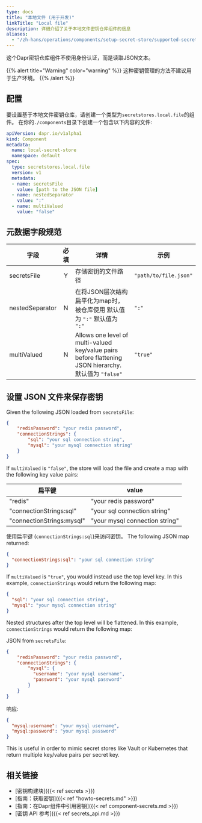 ```yaml
---
type: docs
title: "本地文件 (用于开发)"
linkTitle: "Local file"
description: 详细介绍了关于本地文件密钥仓库组件的信息
aliases:
  - "/zh-hans/operations/components/setup-secret-store/supported-secret-stores/file-secret-store/"
---
```


这个Dapr密钥仓库组件不使用身份认证，而是读取JSON文本。

{{% alert title="Warning" color="warning" %}}
这种密钥管理的方法不建议用于生产环境。
{{% /alert %}}

## 配置

要设置基于本地文件密钥仓库，请创建一个类型为`secretstores.local.file`的组件。 在你的`./components`目录下创建一个包含以下内容的文件:

```yaml
apiVersion: dapr.io/v1alpha1
kind: Component
metadata:
  name: local-secret-store
  namespace: default
spec:
  type: secretstores.local.file
  version: v1
  metadata:
  - name: secretsFile
    value: [path to the JSON file]
  - name: nestedSeparator
    value: ":"
  - name: multiValued
    value: "false"
```

## 元数据字段规范

| 字段              | 必填 | 详情                                                                                                | 示例                    |
| --------------- |:--:| ------------------------------------------------------------------------------------------------- | --------------------- |
| secretsFile     | Y  | 存储密钥的文件路径                                                                                         | `"path/to/file.json"` |
| nestedSeparator | N  | 在将JSON层次结构扁平化为map时，被仓库使用 默认值为 `":"` 默认值为 `":"`                                                    | `":"`                 |
| multiValued     | N  | Allows one level of multi-valued key/value pairs before flattening JSON hierarchy. 默认值为 `"false"` | `"true"`              |

## 设置 JSON 文件来保存密钥

Given the following JSON loaded from `secretsFile`:

```json
{
    "redisPassword": "your redis password",
    "connectionStrings": {
        "sql": "your sql connection string",
        "mysql": "your mysql connection string"
    }
}
```

If `multiValued` is `"false"`, the store will load the file and create a map with the following key value pairs:

| 扁平键                       | value                          |
| ------------------------- | ------------------------------ |
| "redis"                   | "your redis password"          |
| "connectionStrings:sql"   | "your sql connection string"   |
| "connectionStrings:mysql" | "your mysql connection string" |

使用扁平键 (`connectionStrings:sql`)来访问密钥。 The following JSON map returned:

```json
{
  "connectionStrings:sql": "your sql connection string"
}
```

If `multiValued` is `"true"`, you would instead use the top level key. In this example, `connectionStrings` would return the following map:

```json
{
  "sql": "your sql connection string",
  "mysql": "your mysql connection string"
}
```

Nested structures after the top level will be flattened. In this example, `connectionStrings` would return the following map:

JSON from `secretsFile`:

```json
{
    "redisPassword": "your redis password",
    "connectionStrings": {
        "mysql": {
          "username": "your mysql username",
          "password": "your mysql password"
        }
    }
}
```

响应:

```json
{
  "mysql:username": "your mysql username",
  "mysql:password": "your mysql password"
}
```

This is useful in order to mimic secret stores like Vault or Kubernetes that return multiple key/value pairs per secret key.

## 相关链接
- [密钥构建块]({{< ref secrets >}})
- [指南：获取密钥]({{< ref "howto-secrets.md" >}})
- [指南：在Dapr组件中引用密钥]({{< ref component-secrets.md >}})
- [密钥 API 参考]({{< ref secrets_api.md >}})
